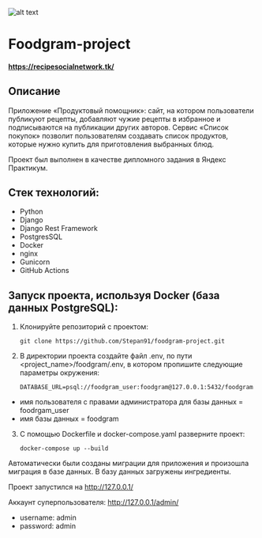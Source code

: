 ![alt text](https://github.com/Stepan91/foodgram-project/actions/workflows/main.yml/badge.svg)
# Foodgram-project
#### https://recipesocialnetwork.tk/
## Описание
Приложение «Продуктовый помощник»: сайт, на котором пользователи публикуют рецепты, добавляют чужие рецепты в избранное и подписываются на публикации других авторов. Сервис «Список покупок» позволит пользователям создавать список продуктов, которые нужно купить для приготовления выбранных блюд.

Проект был выполнен в качестве дипломного задания в Яндекс Практикум.

## Стек технологий:
- Python
- Django
- Django Rest Framework
- PostgresSQL
- Docker
- nginx
- Gunicorn
- GitHub Actions

## Запуск проекта, используя Docker (база данных PostgreSQL):
1. Клонируйте репозиторий с проектом:

       git clone https://github.com/Stepan91/foodgram-project.git

2. В директории проекта создайте файл .env, по пути <project_name>/foodgram/.env, в котором пропишите следующие параметры окружения:

       DATABASE_URL=psql://foodgram_user:foodgram@127.0.0.1:5432/foodgram

- имя пользователя с правами администратора для базы данных = foodrgam_user
- имя базы данных = foodgram

3. С помощью Dockerfile и docker-compose.yaml разверните проект:

       docker-compose up --build

Автоматически были созданы миграции для приложения и произошла миграция в базе данных. В базу данных загружены ингредиенты.

Проект запустился на http://127.0.0.1/

Аккаунт суперпользователя:
http://127.0.0.1/admin/
- username: admin
- password: admin
